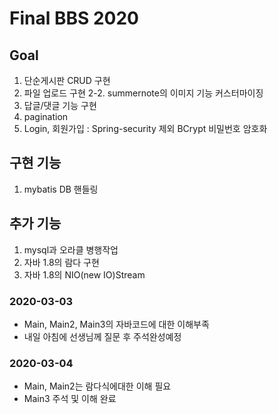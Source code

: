 # Final BBS 2020

## Goal
1. 단순게시판 CRUD 구현
2. 파일 업로드 구현
2-2. summernote의 이미지 기능 커스터마이징
3. 답글/댓글 기능 구현
4. pagination
5. Login, 회원가입 : Spring-security 제외 BCrypt 비밀번호 암호화


## 구현 기능
1. mybatis DB 핸들링

## 추가 기능
1. mysql과 오라클 병행작업
2. 자바 1.8의 람다 구현
3. 자바 1.8의 NIO(new IO)Stream

### 2020-03-03
* Main, Main2, Main3의 자바코드에 대한 이해부족
* 내일 아침에 선생님께 질문 후 주석완성예정

### 2020-03-04
* Main, Main2는 람다식에대한 이해 필요
* Main3 주석 및 이해 완료